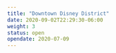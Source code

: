 ```yaml
---
title: "Downtown Disney District"
date: 2020-09-02T22:29:30-06:00
weight: 3
status: open
opendate: 2020-07-09
---
```


